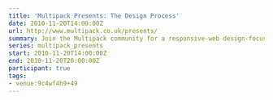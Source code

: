 ```yaml
---
title: 'Multipack Presents: The Design Process'
date: 2010-11-20T14:00:00Z
url: http://www.multipack.co.uk/presents/
summary: Join the Multipack community for a responsive-web design-focused event, with talks from industry leaders and enthusiasts – and don’t miss your chance to talk, in our *Show and Tell* portion of the event.
series: multipack_presents
start: 2010-11-20T14:00:00Z
end: 2010-11-20T20:00:00Z
participant: true
tags:
- venue:9c4wf4h9+49
---
```

